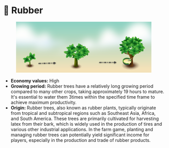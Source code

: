 # 🏈 Rubber

<figure><img src="../../.gitbook/assets/rubbertree.png" alt=""><figcaption></figcaption></figure>

* **Economy values:** High
* **Growing period:** Rubber trees have a relatively long growing period compared to many other crops, taking approximately 19 hours to mature. It's essential to water them 3times within the specified time frame to achieve maximum productivity.
* **Origin:** Rubber trees, also known as rubber plants, typically originate from tropical and subtropical regions such as Southeast Asia, Africa, and South America. These trees are primarily cultivated for harvesting latex from their bark, which is widely used in the production of tires and various other industrial applications. In the farm game, planting and managing rubber trees can potentially yield significant income for players, especially in the production and trade of rubber products.
